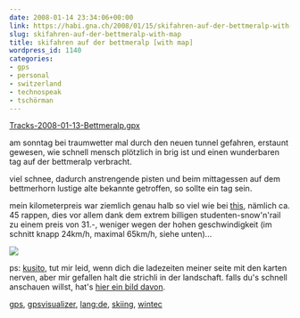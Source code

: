 ```yaml
---
date: 2008-01-14 23:34:06+00:00
link: https://habi.gna.ch/2008/01/15/skifahren-auf-der-bettmeralp-with-map/
slug: skifahren-auf-der-bettmeralp-with-map
title: skifahren auf der bettmeralp [with map]
wordpress_id: 1140
categories:
- gps
- personal
- switzerland
- technospeak
- tschörman
---
```


[Tracks-2008-01-13-Bettmeralp.gpx](https://habi.gna.ch/wp-content/uploads/2008/01/tracks-2008-01-13-bettmeralp.gpx)  





am sonntag bei traumwetter mal durch den neuen tunnel gefahren, erstaunt gewesen, wie schnell mensch plötzlich in brig ist und einen wunderbaren tag auf der bettmeralp verbracht.




viel schnee, dadurch anstrengende pisten und beim mittagessen auf dem bettmerhorn lustige alte bekannte getroffen, so sollte ein tag sein.




mein kilometerpreis war ziemlich genau halb so viel wie bei [this](http://www.borniert.com/2008/01/05/stiebende-abfahrt-mit-3682-stundenkilometern/), nämlich ca. 45 rappen, dies vor allem dank dem extrem billigen studenten-snow'n'rail zu einem preis von 31.-, weniger wegen der hohen geschwindigkeit (im schnitt knapp 24km/h, maximal 65km/h, siehe unten)...




[![](https://habi.gna.ch/wp-content/uploads/2008/01/1200353450-29432-p-84.75.163.208-tm.jpg)](https://habi.gna.ch/wp-content/uploads/2008/01/1200353450-29432-p-84.75.163.208.png)




ps: [kusito](http://kusito.ch/), tut mir leid, wenn dich die ladezeiten meiner seite mit den karten nerven, aber mir gefallen halt die strichli in der landschaft. falls du's schnell anschauen willst, hat's [hier ein bild davon](http://gpsvisualizer.com/display/1200353766-29432-84.75.163.208.png).





[gps](http://technorati.com/tag/gps), [gpsvisualizer](http://technorati.com/tag/gpsvisualizer), [lang:de](http://technorati.com/tag/lang:de), [skiing](http://technorati.com/tag/skiing), [wintec](http://technorati.com/tag/wintec)
